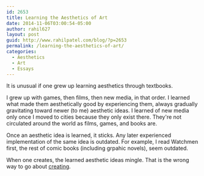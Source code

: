 ```yaml
---
id: 2653
title: Learning the Aesthetics of Art
date: 2014-11-06T03:00:54-05:00
author: rahil627
layout: post
guid: http://www.rahilpatel.com/blog/?p=2653
permalink: /learning-the-aesthetics-of-art/
categories:
  - Aesthetics
  - Art
  - Essays
---
```

It is unusual if one grew up learning aesthetics through textbooks.

I grew up with games, then films, then new media, in that order. I learned what made them aesthetically good by experiencing them, always gradually gravitating toward newer (to me) aesthetic ideas. I learned of new media only once I moved to cities because they only exist there. They're not circulated around the world as films, games, and books are.

Once an aesthetic idea is learned, it sticks. Any later experienced implementation of the same idea is outdated. For example, I read Watchmen first, the rest of comic books (including grpahic novels), seem outdated.

When one creates, the learned aesthetic ideas mingle. That is the wrong way to go about <a href="http://www.rahilpatel.com/blog/a-design-strategy-for-data" title="A Design Strategy for Data">creating</a>.